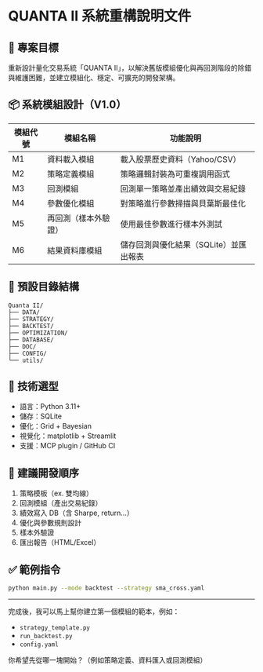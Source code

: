 # QUANTA II 系統重構說明文件

## 🔧 專案目標

重新設計量化交易系統「QUANTA II」，以解決舊版模組優化與再回測階段的除錯與維護困難，並建立模組化、穩定、可擴充的開發架構。

## 📦 系統模組設計（V1.0）

| 模組代號 | 模組名稱             | 功能說明 |
|----------|----------------------|----------|
| M1       | 資料載入模組         | 載入股票歷史資料（Yahoo/CSV） |
| M2       | 策略定義模組         | 策略邏輯封裝為可重複調用函式 |
| M3       | 回測模組             | 回測單一策略並產出績效與交易紀錄 |
| M4       | 參數優化模組         | 對策略進行參數掃描與貝葉斯最佳化 |
| M5       | 再回測（樣本外驗證） | 使用最佳參數進行樣本外測試 |
| M6       | 結果資料庫模組       | 儲存回測與優化結果（SQLite）並匯出報表 |

## 📁 預設目錄結構

```
Quanta II/
├── DATA/
├── STRATEGY/
├── BACKTEST/
├── OPTIMIZATION/
├── DATABASE/
├── DOC/
├── CONFIG/
└── utils/
```

## 📌 技術選型

- 語言：Python 3.11+
- 儲存：SQLite
- 優化：Grid + Bayesian
- 視覺化：matplotlib + Streamlit
- 支援：MCP plugin / GitHub CI

## 🔄 建議開發順序

1. 策略模板（ex. 雙均線）
2. 回測模組（產出交易紀錄）
3. 績效寫入 DB（含 Sharpe, return…）
4. 優化與參數規則設計
5. 樣本外驗證
6. 匯出報告（HTML/Excel）

## ✅ 範例指令

```bash
python main.py --mode backtest --strategy sma_cross.yaml
```

---

完成後，我可以馬上幫你建立第一個模組的範本，例如：
- `strategy_template.py`
- `run_backtest.py`
- `config.yaml`

你希望先從哪一塊開始？（例如策略定義、資料匯入或回測模組）

